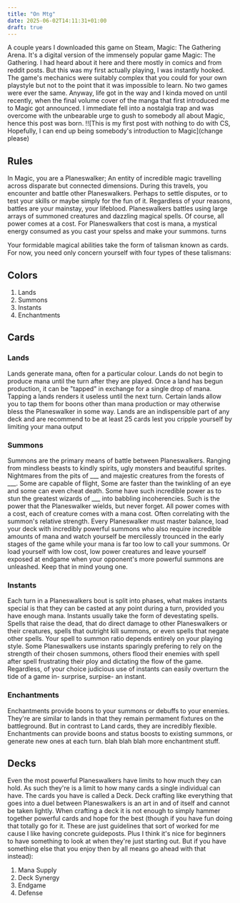 ```yaml
---
title: "On Mtg"
date: 2025-06-02T14:11:31+01:00
draft: true
---
```

A couple years I downloaded this game on Steam, Magic: The Gathering Arena. 
It's a digital version of the immensely popular game Magic: The Gathering. I 
had heard about it here and there mostly in comics and from reddit posts. But 
this was my first actually playing, I was instantly hooked. The game's mechanics 
were suitably complex that you could for your own playstyle but not to the point 
that it was impossible to learn. No two games were ever the same. Anyway, life got 
in the way and I kinda moved on until recently, when the final volume cover of the 
manga that first introduced me to Magic got announced. I immediate fell into a nostalgia
trap and was overcome with the unbearable urge to gush to somebody all about Magic, hence 
this post was born. !![This is my first post with nothing to do with CS, Hopefully, I can end up
being somebody's introduction to Magic](change please)

## Rules

In Magic, you are a Planeswalker; An entity of incredible magic travelling across disparate
but connected dimensions. During this travels, you encounter and battle other Planeswalkers. 
Perhaps to settle disputes, or to test your skills or maybe simply for the fun of it. Regardless 
of your reasons, battles are your mainstay, your lifeblood. Planeswalkers battles using large arrays 
of summoned creatures and dazzling magical spells. Of course, all power comes at a cost. For Planeswalkers 
that cost is mana, a mystical energy consumed as you cast your spelss and make your summons. turns

Your formidable magical abilities take the form of talisman known as cards. For now, you need only concern 
yourself with four types of these talismans: 
## Colors

1. Lands
2. Summons 
3. Instants 
4. Enchantments

## Cards 

### Lands

Lands generate mana, often for a particular colour. Lands do not begin to produce mana until the turn
after they are played. Once a land has begun production, it can be "tapped" in exchange for a single 
drop of mana. Tapping a lands renders it useless until the next turn. Certain lands allow you to tap 
them for boons other than mana production or may otherwise bless the Planeswalker in some way. Lands
are an indispensible part of any deck and are recommend to be at least 25 cards lest you cripple yourself
by limiting your mana output


### Summons 

Summons are the primary means of battle between Planeswalkers. Ranging from mindless beasts to 
kindly spirits, ugly monsters and beautiful sprites. Nightmares from the pits of ___ and majestic 
creatures from the forests of ___. Some are capable of flight, Some are faster than the twinkling of 
an eye and some can even cheat death. Some have such incredible power as to stun the greatest wizards
of ___ into babbling incoherencies. Such is the power that the Planeswalker wields, but never forget. 
All power comes with a cost, each of creature comes with a mana cost. Often correlating with the 
summon's relative strength. Every Planeswalker must master balance, load your deck with incredibly powerful 
summons who also require incredible amounts of mana and watch yourself be mercilessly trounced in the 
early stages of the game while your mana is far too low to call your summons. Or load yourself with 
low cost, low power creatures and leave yourself exposed at endgame when your opponent's more powerful summons 
are unleashed. Keep that in mind young one. 


### Instants

Each turn in a Planeswalkers bout is split into phases, what makes instants special is that they can be 
casted at any point during a turn, provided you have enough mana. Instants usually take the form of 
devestating spells. Spells that raise the dead, that do direct damage to other Planeswalkers or their creatures, 
spells that outright kill summons, or even spells that negate other spells. Your spell to summon ratio depends 
entirely on your playing style. Some Planeswalkers use instants sparingly prefering to rely on the strength of 
their chosen summons, others flood their enemies with spell after spell frustrating their ploy and dictating the 
flow of the game. Regardless, of your choice judicious use of instants can easily overturn the tide of a game 
in- surprise, surpise- an instant. 


### Enchantments


Enchantments provide boons to your summons or debuffs to your enemies. They're are similar to lands in that 
they remain permament fixtures on the battleground. But in contrast to Land cards, they are incredibly flexible. Enchantments
can provide boons and status boosts to existing summons, or generate new ones at each turn. 
blah blah blah more enchantment stuff.


## Decks

Even the most powerful Planeswalkers have limits to how much they can hold. As such they're is a 
limit to how many cards a single individual can have. The cards you have is called a Deck. Deck 
crafting like everything that goes into a duel between Planeswalkers is an art in and of itself
and cannot be taken lightly. When crafting a deck it is not enough to simply hammer together powerful 
cards and hope for the best (though if you have fun doing that totally go for it. These are just guidelines that 
sort of worked for me cause I like having concrete guideposts. Plus I think it's nice for beginners to have
something to look at when they're just starting out. But if you have something else that you enjoy then by all means 
go ahead with that instead): 

1. Mana Supply 
2. Deck Synergy
3. Endgame
4. Defense

